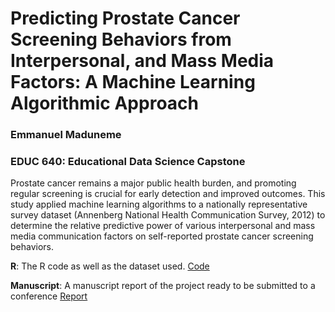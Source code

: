 # Predicting Prostate Cancer Screening Behaviors from Interpersonal, and Mass Media Factors: A Machine Learning Algorithmic Approach 

### Emmanuel Maduneme
### EDUC 640: Educational Data Science Capstone 


Prostate cancer remains a major public health burden, and promoting regular screening is crucial for early detection and improved outcomes. This study applied machine learning algorithms to a nationally representative survey dataset (Annenberg National Health Communication Survey, 2012) to determine the relative predictive power of various interpersonal and mass media communication factors on self-reported prostate cancer screening behaviors.

**R**: The R code as well as the dataset used. [Code](https://www.kaggle.com/code/emmanuelmaduneme/prostate-cancer-anhc-ml)


**Manuscript**: A manuscript report of the project ready to be submitted to a conference [Report](https://docs.google.com/document/d/1SmvcnM3D4yvCq4Ib4px_dVQWDUzFb6OZXZkwywjKZd0/edit?usp=sharing)






